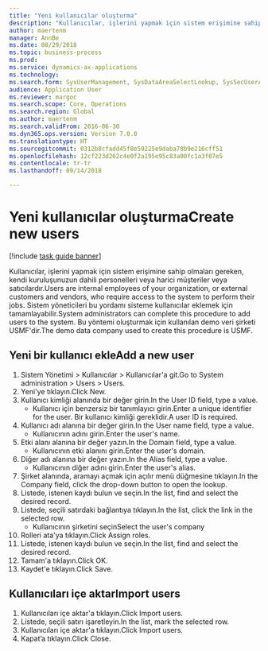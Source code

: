 ```yaml
--- 
title: "Yeni kullanıcılar oluşturma"
description: "Kullanıcılar, işlerini yapmak için sistem erişimine sahip olmaları gereken, kendi kuruluşunuzun dahili personelleri veya harici müşteriler veya satıcılardır."
author: maertenm
manager: AnnBe
ms.date: 08/29/2018
ms.topic: business-process
ms.prod: 
ms.service: dynamics-ax-applications
ms.technology: 
ms.search.form: SysUserManagement, SysDataAreaSelectLookup, SysSecUserAddRoles, SysUserMSODSUserImport
audience: Application User
ms.reviewer: margoc
ms.search.scope: Core, Operations
ms.search.region: Global
ms.author: maertenm
ms.search.validFrom: 2016-06-30
ms.dyn365.ops.version: Version 7.0.0
ms.translationtype: HT
ms.sourcegitcommit: 0312b8cfadd45f8e59225e9daba78b9e216cff51
ms.openlocfilehash: 12cf223d262c4e0f2a195e95c83a00fc1a3f07e5
ms.contentlocale: tr-tr
ms.lasthandoff: 09/14/2018

---
```

# <a name="create-new-users"></a><span data-ttu-id="2ee89-103">Yeni kullanıcılar oluşturma</span><span class="sxs-lookup"><span data-stu-id="2ee89-103">Create new users</span></span>

[!include [task guide banner](../../includes/task-guide-banner.md)]

<span data-ttu-id="2ee89-104">Kullanıcılar, işlerini yapmak için sistem erişimine sahip olmaları gereken, kendi kuruluşunuzun dahili personelleri veya harici müşteriler veya satıcılardır.</span><span class="sxs-lookup"><span data-stu-id="2ee89-104">Users are internal employees of your organization, or external customers and vendors, who require access to the system to perform their jobs.</span></span> <span data-ttu-id="2ee89-105">Sistem yöneticileri bu yordamı sisteme kullanıcılar eklemek için tamamlayabilir.</span><span class="sxs-lookup"><span data-stu-id="2ee89-105">System administrators can complete this procedure to add users to the system.</span></span> <span data-ttu-id="2ee89-106">Bu yöntemi oluşturmak için kullanılan demo veri şirketi USMF'dir.</span><span class="sxs-lookup"><span data-stu-id="2ee89-106">The demo data company used to create this procedure is USMF.</span></span> 


## <a name="add-a-new-user"></a><span data-ttu-id="2ee89-107">Yeni bir kullanıcı ekle</span><span class="sxs-lookup"><span data-stu-id="2ee89-107">Add a new user</span></span>
1. <span data-ttu-id="2ee89-108">Sistem Yönetimi > Kullanıcılar > Kullanıcılar'a git.</span><span class="sxs-lookup"><span data-stu-id="2ee89-108">Go to System administration > Users > Users.</span></span>
2. <span data-ttu-id="2ee89-109">Yeni'ye tıklayın.</span><span class="sxs-lookup"><span data-stu-id="2ee89-109">Click New.</span></span>
3. <span data-ttu-id="2ee89-110">Kullanıcı kimliği alanında bir değer girin.</span><span class="sxs-lookup"><span data-stu-id="2ee89-110">In the User ID field, type a value.</span></span>
    * <span data-ttu-id="2ee89-111">Kullanıcı için benzersiz bir tanımlayıcı girin.</span><span class="sxs-lookup"><span data-stu-id="2ee89-111">Enter a unique identifier for the user.</span></span> <span data-ttu-id="2ee89-112">Bir kullanıcı kimliği gereklidir.</span><span class="sxs-lookup"><span data-stu-id="2ee89-112">A user ID is required.</span></span>  
4. <span data-ttu-id="2ee89-113">Kullanıcı adı alanına bir değer girin.</span><span class="sxs-lookup"><span data-stu-id="2ee89-113">In the User name field, type a value.</span></span>
    * <span data-ttu-id="2ee89-114">Kullanıcının adını girin.</span><span class="sxs-lookup"><span data-stu-id="2ee89-114">Enter the user's name.</span></span>  
5. <span data-ttu-id="2ee89-115">Etki alanı alanına bir değer yazın.</span><span class="sxs-lookup"><span data-stu-id="2ee89-115">In the Domain field, type a value.</span></span>
    * <span data-ttu-id="2ee89-116">Kullanıcının etki alanını girin.</span><span class="sxs-lookup"><span data-stu-id="2ee89-116">Enter the user's domain.</span></span>  
6. <span data-ttu-id="2ee89-117">Diğer adı alanına bir değer yazın.</span><span class="sxs-lookup"><span data-stu-id="2ee89-117">In the Alias field, type a value.</span></span>
    * <span data-ttu-id="2ee89-118">Kullanıcının diğer adını girin.</span><span class="sxs-lookup"><span data-stu-id="2ee89-118">Enter the user's alias.</span></span>  
7. <span data-ttu-id="2ee89-119">Şirket alanında, aramayı açmak için açılır menü düğmesine tıklayın.</span><span class="sxs-lookup"><span data-stu-id="2ee89-119">In the Company field, click the drop-down button to open the lookup.</span></span>
8. <span data-ttu-id="2ee89-120">Listede, istenen kaydı bulun ve seçin.</span><span class="sxs-lookup"><span data-stu-id="2ee89-120">In the list, find and select the desired record.</span></span>
9. <span data-ttu-id="2ee89-121">Listede, seçili satırdaki bağlantıya tıklayın.</span><span class="sxs-lookup"><span data-stu-id="2ee89-121">In the list, click the link in the selected row.</span></span>
    * <span data-ttu-id="2ee89-122">Kullanıcının şirketini seçin</span><span class="sxs-lookup"><span data-stu-id="2ee89-122">Select the user's company</span></span>  
10. <span data-ttu-id="2ee89-123">Rolleri ata'ya tıklayın.</span><span class="sxs-lookup"><span data-stu-id="2ee89-123">Click Assign roles.</span></span>
11. <span data-ttu-id="2ee89-124">Listede, istenen kaydı bulun ve seçin.</span><span class="sxs-lookup"><span data-stu-id="2ee89-124">In the list, find and select the desired record.</span></span>
12. <span data-ttu-id="2ee89-125">Tamam'a tıklayın.</span><span class="sxs-lookup"><span data-stu-id="2ee89-125">Click OK.</span></span>
13. <span data-ttu-id="2ee89-126">Kaydet'e tıklayın.</span><span class="sxs-lookup"><span data-stu-id="2ee89-126">Click Save.</span></span>

## <a name="import-users"></a><span data-ttu-id="2ee89-127">Kullanıcıları içe aktar</span><span class="sxs-lookup"><span data-stu-id="2ee89-127">Import users</span></span>
1. <span data-ttu-id="2ee89-128">Kullanıcıları içe aktar'a tıklayın.</span><span class="sxs-lookup"><span data-stu-id="2ee89-128">Click Import users.</span></span>
2. <span data-ttu-id="2ee89-129">Listede, seçili satırı işaretleyin.</span><span class="sxs-lookup"><span data-stu-id="2ee89-129">In the list, mark the selected row.</span></span>
3. <span data-ttu-id="2ee89-130">Kullanıcıları içe aktar'a tıklayın.</span><span class="sxs-lookup"><span data-stu-id="2ee89-130">Click Import users.</span></span>
4. <span data-ttu-id="2ee89-131">Kapat’a tıklayın.</span><span class="sxs-lookup"><span data-stu-id="2ee89-131">Click Close.</span></span>


